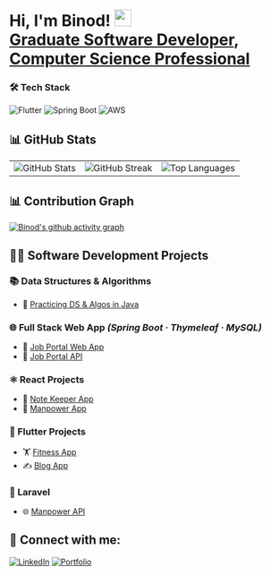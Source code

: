 <h1>Hi, I'm Binod! <img src="https://media.giphy.com/media/hvRJCLFzcasrR4ia7z/giphy.gif" width="30px"/> <br/><a href="https://github.com/binodcoder">Graduate Software Developer</a>, <a href="https://www.linkedin.com/in/binodcoder/">Computer Science Professional</a></h1>







### 🛠️ Tech Stack
![Flutter](https://img.shields.io/badge/Flutter-%2302569B.svg?style=for-the-badge&logo=Flutter&logoColor=white)
![Spring Boot](https://img.shields.io/badge/Spring_Boot-6DB33F?style=for-the-badge&logo=spring&logoColor=white)
![AWS](https://img.shields.io/badge/AWS-%23FF9900.svg?style=for-the-badge&logo=amazon-aws&logoColor=white)



## 📊 GitHub Stats  

<div align="center">

<table>
  <tr>
    <td>
      <img src="https://github-readme-stats.vercel.app/api?username=binodcoder&show_icons=true&theme=radical" alt="GitHub Stats" />
    </td>
    <td>
      <img src="https://github-readme-streak-stats.herokuapp.com/?user=binodcoder&theme=radical" alt="GitHub Streak" />
    </td>
    <td>
      <img src="https://github-readme-stats.vercel.app/api/top-langs/?username=binodcoder&layout=compact&theme=radical" alt="Top Languages" />
    </td>
  </tr>
</table>

</div>



 

## 📊 Contribution Graph  

[![Binod's github activity graph](https://github-readme-activity-graph.vercel.app/graph?username=binodcoder&bg_color=0d1117&color=ffffff&line=5BCDEC&point=FFFFFF&area=true&hide_border=true)](https://github.com/binodcoder)




## 👨‍💻 Software Development Projects  

### 📚 Data Structures & Algorithms  
- 🔗 [Practicing DS & Algos in Java](https://github.com/binodcoder/core_java)

### 🌐 Full Stack Web App *(Spring Boot · Thymeleaf · MySQL)*  
- 🔗 [Job Portal Web App](https://github.com/binodcoder/7cs106_merokaam_web)  
- 🔗 [Job Portal API](https://github.com/binodcoder/7cs106_merokaam_api)

### ⚛️ React Projects  
- 📝 [Note Keeper App](https://github.com/binodcoder/keeper-app)  
- 🏢 [Manpower App](https://github.com/binodcoder/7CC005_react_merokam)

### 📱 Flutter Projects  
- 🏋️ [Fitness App](https://github.com/binodcoder/7cc002_fitness_app)  
- ✍️ [Blog App](https://github.com/binodcoder/7cc012_coursework)

### 🎯 Laravel  
- 🌐 [Manpower API](https://github.com/binodcoder/7cc005_laravel_merokam_api)


 

<h2> 🤳 Connect with me:</h2>

[![LinkedIn](https://img.shields.io/badge/LinkedIn-blue?style=for-the-badge&logo=linkedin)](https://linkedin.com/in/YOURUSERNAME)
[![Portfolio](https://img.shields.io/badge/Portfolio-%23000000.svg?style=for-the-badge&logo=firefox&logoColor=white)](https://yourportfolio.com)



 

<!--
**binodcoder/binodcoder** is a ✨ _special_ ✨ repository because its `README.md` (this file) appears on your GitHub profile.

Here are some ideas to get you started:

- 🔭 I’m currently working on ...
- 🌱 I’m currently learning ...
- 👯 I’m looking to collaborate on ...
- 🤔 I’m looking for help with ...
- 💬 Ask me about ...
- 📫 How to reach me: ...
- 😄 Pronouns: ...
- ⚡ Fun fact: ...
-->
